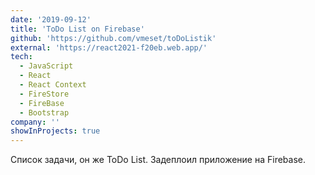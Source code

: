 ```yaml
---
date: '2019-09-12'
title: 'ToDo List on Firebase'
github: 'https://github.com/vmeset/toDoListik'
external: 'https://react2021-f20eb.web.app/'
tech:
  - JavaScript
  - React
  - React Context
  - FireStore
  - FireBase
  - Bootstrap
company: ''
showInProjects: true
---
```


Список задачи, он же ToDo List. Задеплоил приложение на Firebase.
